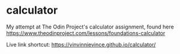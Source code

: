 # calculator
My attempt at The Odin Project's calculator assignment, found here https://www.theodinproject.com/lessons/foundations-calculator

Live link shortcut: https://vinvinnievince.github.io/calculator/
